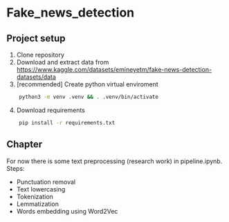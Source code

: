 # Fake_news_detection

## Project setup

1. Clone repository
2. Download and extract data from https://www.kaggle.com/datasets/emineyetm/fake-news-detection-datasets/data
3. [recommended] Create python virtual enviroment
``` bash
    python3 -m venv .venv && . .venv/bin/activate
```
4. Download requirements
``` bash
    pip install -r requirements.txt 
```

## Chapter
For now there is some text preprocessing (research work) in pipeline.ipynb. Steps:
- Punctuation removal
- Text lowercasing
- Tokenization
- Lemmatization
- Words embedding using Word2Vec
